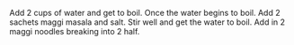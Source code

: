 Add 2 cups of water and get to boil.
Once the water begins to boil.
Add 2 sachets maggi masala and salt.
Stir well and get the water to boil.
Add in 2 maggi noodles breaking into 2 half.